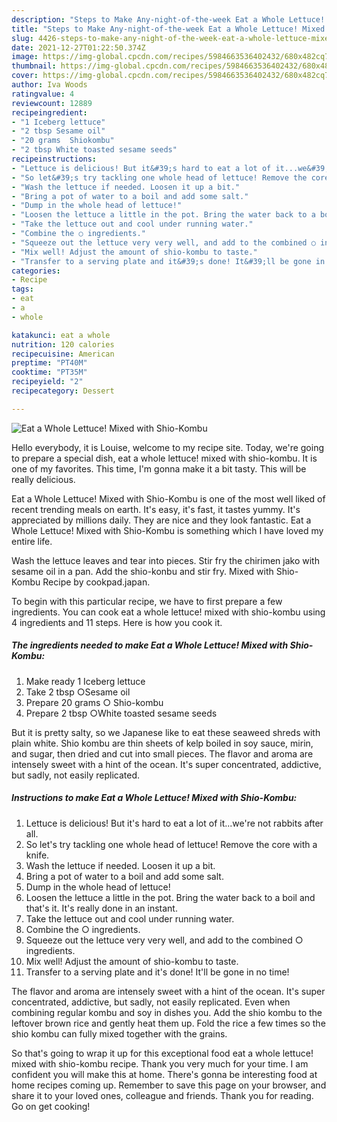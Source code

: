 ```yaml
---
description: "Steps to Make Any-night-of-the-week Eat a Whole Lettuce! Mixed with Shio-Kombu"
title: "Steps to Make Any-night-of-the-week Eat a Whole Lettuce! Mixed with Shio-Kombu"
slug: 4426-steps-to-make-any-night-of-the-week-eat-a-whole-lettuce-mixed-with-shio-kombu
date: 2021-12-27T01:22:50.374Z
image: https://img-global.cpcdn.com/recipes/5984663536402432/680x482cq70/eat-a-whole-lettuce-mixed-with-shio-kombu-recipe-main-photo.jpg
thumbnail: https://img-global.cpcdn.com/recipes/5984663536402432/680x482cq70/eat-a-whole-lettuce-mixed-with-shio-kombu-recipe-main-photo.jpg
cover: https://img-global.cpcdn.com/recipes/5984663536402432/680x482cq70/eat-a-whole-lettuce-mixed-with-shio-kombu-recipe-main-photo.jpg
author: Iva Woods
ratingvalue: 4
reviewcount: 12889
recipeingredient:
- "1 Iceberg lettuce"
- "2 tbsp Sesame oil"
- "20 grams  Shiokombu"
- "2 tbsp White toasted sesame seeds"
recipeinstructions:
- "Lettuce is delicious! But it&#39;s hard to eat a lot of it...we&#39;re not rabbits after all."
- "So let&#39;s try tackling one whole head of lettuce! Remove the core with a knife."
- "Wash the lettuce if needed. Loosen it up a bit."
- "Bring a pot of water to a boil and add some salt."
- "Dump in the whole head of lettuce!"
- "Loosen the lettuce a little in the pot. Bring the water back to a boil and that&#39;s it. It&#39;s really done in an instant."
- "Take the lettuce out and cool under running water."
- "Combine the ○ ingredients."
- "Squeeze out the lettuce very very well, and add to the combined ○ ingredients."
- "Mix well! Adjust the amount of shio-kombu to taste."
- "Transfer to a serving plate and it&#39;s done! It&#39;ll be gone in no time!"
categories:
- Recipe
tags:
- eat
- a
- whole

katakunci: eat a whole 
nutrition: 120 calories
recipecuisine: American
preptime: "PT40M"
cooktime: "PT35M"
recipeyield: "2"
recipecategory: Dessert

---
```



![Eat a Whole Lettuce! Mixed with Shio-Kombu](https://img-global.cpcdn.com/recipes/5984663536402432/680x482cq70/eat-a-whole-lettuce-mixed-with-shio-kombu-recipe-main-photo.jpg)

Hello everybody, it is Louise, welcome to my recipe site. Today, we're going to prepare a special dish, eat a whole lettuce! mixed with shio-kombu. It is one of my favorites. This time, I'm gonna make it a bit tasty. This will be really delicious.

Eat a Whole Lettuce! Mixed with Shio-Kombu is one of the most well liked of recent trending meals on earth. It's easy, it's fast, it tastes yummy. It's appreciated by millions daily. They are nice and they look fantastic. Eat a Whole Lettuce! Mixed with Shio-Kombu is something which I have loved my entire life.

Wash the lettuce leaves and tear into pieces. Stir fry the chirimen jako with sesame oil in a pan. Add the shio-konbu and stir fry. Mixed with Shio-Kombu Recipe by cookpad.japan.


To begin with this particular recipe, we have to first prepare a few ingredients. You can cook eat a whole lettuce! mixed with shio-kombu using 4 ingredients and 11 steps. Here is how you cook it.

<!--inarticleads1-->

##### The ingredients needed to make Eat a Whole Lettuce! Mixed with Shio-Kombu:

1. Make ready 1 Iceberg lettuce
1. Take 2 tbsp ○Sesame oil
1. Prepare 20 grams ○ Shio-kombu
1. Prepare 2 tbsp ○White toasted sesame seeds


But it is pretty salty, so we Japanese like to eat these seaweed shreds with plain white. Shio kombu are thin sheets of kelp boiled in soy sauce, mirin, and sugar, then dried and cut into small pieces. The flavor and aroma are intensely sweet with a hint of the ocean. It&#39;s super concentrated, addictive, but sadly, not easily replicated. 

<!--inarticleads2-->

##### Instructions to make Eat a Whole Lettuce! Mixed with Shio-Kombu:

1. Lettuce is delicious! But it&#39;s hard to eat a lot of it...we&#39;re not rabbits after all.
1. So let&#39;s try tackling one whole head of lettuce! Remove the core with a knife.
1. Wash the lettuce if needed. Loosen it up a bit.
1. Bring a pot of water to a boil and add some salt.
1. Dump in the whole head of lettuce!
1. Loosen the lettuce a little in the pot. Bring the water back to a boil and that&#39;s it. It&#39;s really done in an instant.
1. Take the lettuce out and cool under running water.
1. Combine the ○ ingredients.
1. Squeeze out the lettuce very very well, and add to the combined ○ ingredients.
1. Mix well! Adjust the amount of shio-kombu to taste.
1. Transfer to a serving plate and it&#39;s done! It&#39;ll be gone in no time!


The flavor and aroma are intensely sweet with a hint of the ocean. It&#39;s super concentrated, addictive, but sadly, not easily replicated. Even when combining regular kombu and soy in dishes you. Add the shio kombu to the leftover brown rice and gently heat them up. Fold the rice a few times so the shio kombu can fully mixed together with the grains. 

So that's going to wrap it up for this exceptional food eat a whole lettuce! mixed with shio-kombu recipe. Thank you very much for your time. I am confident you will make this at home. There's gonna be interesting food at home recipes coming up. Remember to save this page on your browser, and share it to your loved ones, colleague and friends. Thank you for reading. Go on get cooking!
